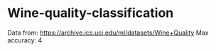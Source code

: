 # Wine-quality-classification
Data from: https://archive.ics.uci.edu/ml/datasets/Wine+Quality
Max accuracy: 4
